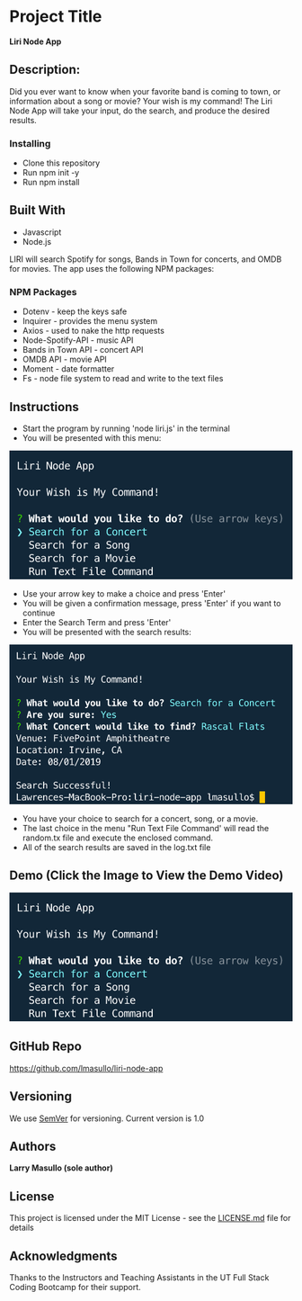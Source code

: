 # Project Title

**Liri Node App**

## Description:

Did you ever want to know when your favorite band is coming to town, or information about a song or movie?
Your wish is my command!
The Liri Node App will take your input, do the search, and produce the desired results.

### Installing

* Clone this repository
* Run npm init -y
* Run npm install

## Built With

* Javascript
* Node.js

LIRI will search Spotify for songs, Bands in Town for concerts, and OMDB for movies.
The app uses the following NPM packages: 

### NPM Packages
* Dotenv - keep the keys safe
* Inquirer - provides the menu system
* Axios - used to nake the http requests
* Node-Spotify-API - music API
* Bands in Town API - concert API
* OMDB API - movie API
* Moment - date formatter
* Fs - node file system to read and write to the text files

## Instructions

* Start the program by running 'node liri.js' in the terminal
* You will be presented with this menu:

![alt text](images/instruct1.png "Main Menu")

* Use your arrow key to make a choice and press 'Enter'
* You will be given a confirmation message, press 'Enter' if you want to continue
* Enter the Search Term and press 'Enter'
* You will be presented with the search results:

![alt text](images/instruct2b.png "Search Result")

* You have your choice to search for a concert, song, or a movie.
* The last choice in the menu "Run Text File Command' will read the random.tx file and execute the enclosed command.
* All of the search results are saved in the log.txt file

## Demo (Click the Image to View the Demo Video)

[![Watch the video](images/instruct1.png)](https://www.youtube.com/embed/-isHopAYq7w "Main Menu")

## GitHub Repo
https://github.com/lmasullo/liri-node-app

## Versioning

We use [SemVer](http://semver.org/) for versioning. 
Current version is 1.0

## Authors

**Larry Masullo (sole author)**

## License

This project is licensed under the MIT License - see the [LICENSE.md](LICENSE.md) file for details

## Acknowledgments

Thanks to the Instructors and Teaching Assistants in the UT Full Stack Coding Bootcamp for their support. 
